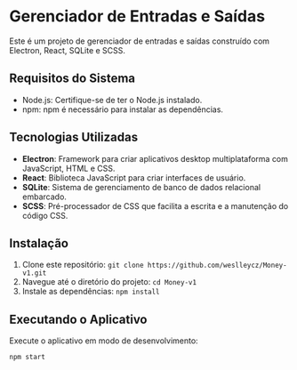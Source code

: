 # Gerenciador de Entradas e Saídas

Este é um projeto de gerenciador de entradas e saídas construído com Electron, React, SQLite e SCSS.

## Requisitos do Sistema

- Node.js: Certifique-se de ter o Node.js instalado.
- npm: npm é necessário para instalar as dependências.

## Tecnologias Utilizadas

- **Electron**: Framework para criar aplicativos desktop multiplataforma com JavaScript, HTML e CSS.
- **React**: Biblioteca JavaScript para criar interfaces de usuário.
- **SQLite**: Sistema de gerenciamento de banco de dados relacional embarcado.
- **SCSS**: Pré-processador de CSS que facilita a escrita e a manutenção do código CSS.

## Instalação

1. Clone este repositório: `git clone https://github.com/weslleycz/Money-v1.git`
2. Navegue até o diretório do projeto: `cd Money-v1`
3. Instale as dependências: `npm install`

## Executando o Aplicativo

Execute o aplicativo em modo de desenvolvimento:

`npm start`

